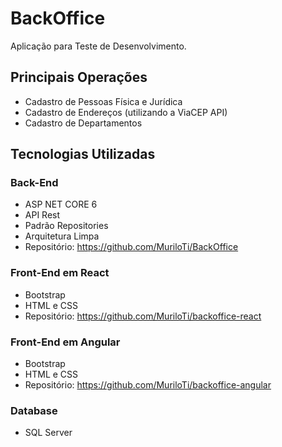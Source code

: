 # BackOffice

Aplicação para Teste de Desenvolvimento.

## Principais Operações

* Cadastro de Pessoas Física e Jurídica
* Cadastro de Endereços (utilizando a ViaCEP API)
* Cadastro de Departamentos

## Tecnologias Utilizadas

### Back-End
* ASP NET CORE 6
* API Rest
* Padrão Repositories
* Arquitetura Limpa
* Repositório: https://github.com/MuriloTi/BackOffice

### Front-End em React
* Bootstrap
* HTML e CSS
* Repositório: https://github.com/MuriloTi/backoffice-react

### Front-End em Angular
* Bootstrap
* HTML e CSS
* Repositório: https://github.com/MuriloTi/backoffice-angular

### Database
* SQL Server
